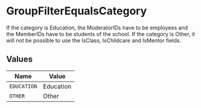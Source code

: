 # GroupFilterEqualsCategory

If the category is Education, the ModeratorIDs have to be employees and the MemberIDs have to be students of the school. If the category is Other, it will not be possible to use the IsClass, IsChildcare and IsMentor fields.



## Values

| Name        | Value       |
| ----------- | ----------- |
| `EDUCATION` | Education   |
| `OTHER`     | Other       |
